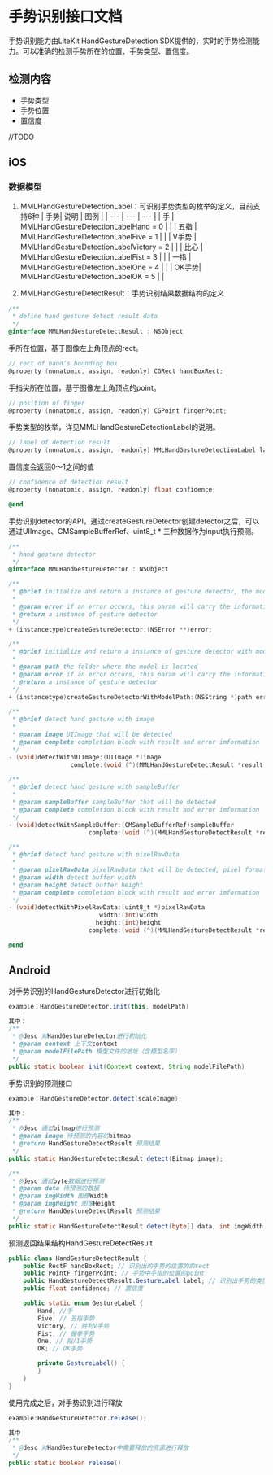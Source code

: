 # 手势识别接口文档
手势识别能力由LiteKit HandGestureDetection SDK提供的，实时的手势检测能力。可以准确的检测手势所在的位置、手势类型、置信度。

## 检测内容
- 手势类型
- 手势位置
- 置信度



//TODO 
## iOS

### 数据模型
1. MMLHandGestureDetectionLabel：可识别手势类型的枚举的定义，目前支持6种
| 手势| 说明 | 图例 |
| --- | --- | --- |
| 手  | MMLHandGestureDetectionLabelHand = 0 |  |
| 五指 | MMLHandGestureDetectionLabelFive = 1 |  |
| V手势 | MMLHandGestureDetectionLabelVictory = 2 |  |
| 比心 | MMLHandGestureDetectionLabelFist = 3 |  |
| 一指 | MMLHandGestureDetectionLabelOne = 4 |  |
| OK手势| MMLHandGestureDetectionLabelOK = 5 |  |

2. MMLHandGestureDetectResult：手势识别结果数据结构的定义
```objective-c
/**
 * define hand gesture detect result data
 */
@interface MMLHandGestureDetectResult : NSObject
```

手所在位置，基于图像左上角顶点的rect。
```objective-c
// rect of hand‘s bounding box
@property (nonatomic, assign, readonly) CGRect handBoxRect;
```

手指尖所在位置，基于图像左上角顶点的point。
```objective-c
// position of finger
@property (nonatomic, assign, readonly) CGPoint fingerPoint;
```

手势类型的枚举，详见MMLHandGestureDetectionLabel的说明。
```objective-c
// label of detection result
@property (nonatomic, assign, readonly) MMLHandGestureDetectionLabel label;
```

置信度会返回0～1之间的值
```objective-c
// confidence of detection result
@property (nonatomic, assign, readonly) float confidence;

@end
```
手势识别detector的API，通过createGestureDetector创建detector之后，可以通过UIImage、CMSampleBufferRef、uint8_t * 三种数据作为input执行预测。
```objective-c
/**
 * hand gesture detector
 */
@interface MMLHandGestureDetector : NSObject

/**
 * @brief initialize and return a instance of gesture detector, the model should be put in main bundle
 *
 * @param error if an error occurs, this param will carry the information
 * @return a instance of gesture detector
 */
+ (instancetype)createGestureDetector:(NSError **)error;

/**
 * @brief initialize and return a instance of gesture detector with model path
 *
 * @param path the folder where the model is located
 * @param error if an error occurs, this param will carry the information
 * @return a instance of gesture detector
 */
+ (instancetype)createGestureDetectorWithModelPath:(NSString *)path error:(NSError **)error;

/**
 * @brief detect hand gesture with image
 *
 * @param image UIImage that will be detected
 * @param complete completion block with result and error imformation
 */
- (void)detectWithUIImage:(UIImage *)image
                 complete:(void (^)(MMLHandGestureDetectResult *result, NSError *error))complete;

/**
 * @brief detect hand gesture with sampleBuffer
 *
 * @param sampleBuffer sampleBuffer that will be detected
 * @param complete completion block with result and error imformation
 */
- (void)detectWithSampleBuffer:(CMSampleBufferRef)sampleBuffer
                      complete:(void (^)(MMLHandGestureDetectResult *result, NSError *error))complete;

/**
 * @brief detect hand gesture with pixelRawData
 *
 * @param pixelRawData pixelRawData that will be detected, pixel format shoud be RGBA
 * @param width detect buffer width
 * @param height detect buffer height
 * @param complete completion block with result and error imformation
 */
- (void)detectWithPixelRawData:(uint8_t *)pixelRawData
                         width:(int)width
                        height:(int)height
                      complete:(void (^)(MMLHandGestureDetectResult *result, NSError *error))complete;

@end
```


## Android
对手势识别的HandGestureDetector进行初始化
```java
example：HandGestureDetector.init(this, modelPath)

其中：
/**
 * @desc 对HandGestureDetector进行初始化
 * @param context 上下文context
 * @param modelFilePath 模型文件的地址（含模型名字）
 */
public static boolean init(Context context, String modelFilePath)
```

手势识别的预测接口
```java
example：HandGestureDetector.detect(scaleImage);

其中：
/**
 * @desc 通过bitmap进行预测
 * @param image 待预测的内容的bitmap
 * @return HandGestureDetectResult 预测结果
 */
public static HandGestureDetectResult detect(Bitmap image);

/**
 * @desc 通过byte数据进行预测
 * @param data 待预测的数据
 * @param imgWidth 图像Width
 * @param imgHeight 图像Height
 * @return HandGestureDetectResult 预测结果
 */
public static HandGestureDetectResult detect(byte[] data, int imgWidth, int imgHeight) 
```

预测返回结果结构HandGestureDetectResult
```java
public class HandGestureDetectResult {
    public RectF handBoxRect; // 识别出的手势的位置的的rect
    public PointF fingerPoint; // 手势中手指的位置的point
    public HandGestureDetectResult.GestureLabel label; // 识别出手势的类型
    public float confidence; // 置信度

    public static enum GestureLabel {
        Hand, //手
        Five, // 五指手势
        Victory, // 胜利V手势
        Fist, // 握拳手势
        One, // 指/1手势
        OK; // OK手势

        private GestureLabel() {
        }
    }
}
```

使用完成之后，对手势识别进行释放
```java
example:HandGestureDetector.release();

其中
/**
 * @desc 对HandGestureDetector中需要释放的资源进行释放
 */
public static boolean release()
```
